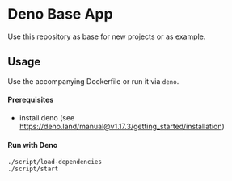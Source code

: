 # Deno Base App

Use this repository as base for new projects or as example.

## Usage

Use the accompanying Dockerfile or run it via `deno`.

#### Prerequisites

* install deno (see https://deno.land/manual@v1.17.3/getting_started/installation)

#### Run with Deno

```
./script/load-dependencies
./script/start
```
